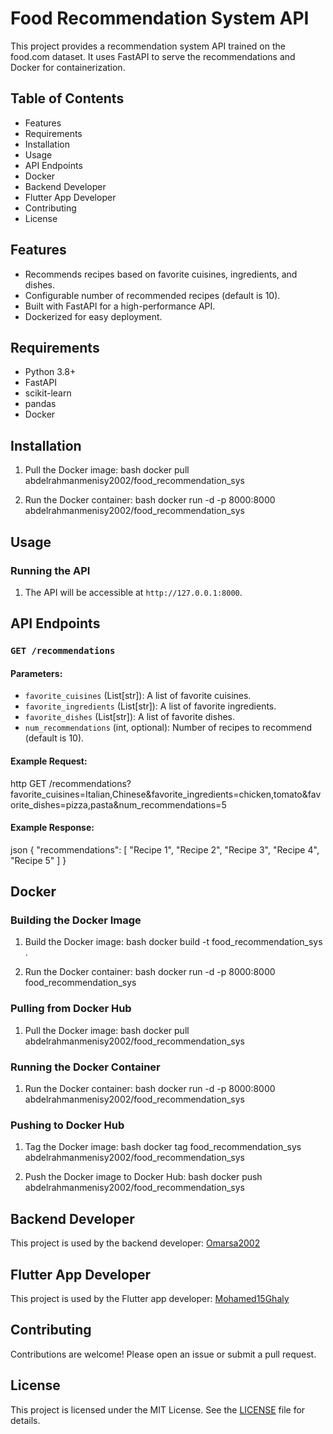 # Food Recommendation System API

This project provides a recommendation system API trained on the food.com dataset. It uses FastAPI to serve the recommendations and Docker for containerization.

## Table of Contents

- Features
- Requirements
- Installation
- Usage
- API Endpoints
- Docker
- Backend Developer
- Flutter App Developer
- Contributing
- License

## Features

- Recommends recipes based on favorite cuisines, ingredients, and dishes.
- Configurable number of recommended recipes (default is 10).
- Built with FastAPI for a high-performance API.
- Dockerized for easy deployment.

## Requirements

- Python 3.8+
- FastAPI
- scikit-learn
- pandas
- Docker

## Installation

1. Pull the Docker image:
   bash
   docker pull abdelrahmanmenisy2002/food_recommendation_sys
   

2. Run the Docker container:
   bash
   docker run -d -p 8000:8000 abdelrahmanmenisy2002/food_recommendation_sys
   

## Usage

### Running the API

1. The API will be accessible at `http://127.0.0.1:8000`.

## API Endpoints

### `GET /recommendations`

#### Parameters:
- `favorite_cuisines` (List[str]): A list of favorite cuisines.
- `favorite_ingredients` (List[str]): A list of favorite ingredients.
- `favorite_dishes` (List[str]): A list of favorite dishes.
- `num_recommendations` (int, optional): Number of recipes to recommend (default is 10).

#### Example Request:
http
GET /recommendations?favorite_cuisines=Italian,Chinese&favorite_ingredients=chicken,tomato&favorite_dishes=pizza,pasta&num_recommendations=5


#### Example Response:
json
{
  "recommendations": [
    "Recipe 1",
    "Recipe 2",
    "Recipe 3",
    "Recipe 4",
    "Recipe 5"
  ]
}


## Docker

### Building the Docker Image

1. Build the Docker image:
   bash
   docker build -t food_recommendation_sys .
   

2. Run the Docker container:
   bash
   docker run -d -p 8000:8000 food_recommendation_sys
   

### Pulling from Docker Hub

1. Pull the Docker image:
   bash
   docker pull abdelrahmanmenisy2002/food_recommendation_sys
   

### Running the Docker Container

1. Run the Docker container:
   bash
   docker run -d -p 8000:8000 abdelrahmanmenisy2002/food_recommendation_sys
   

### Pushing to Docker Hub

1. Tag the Docker image:
   bash
   docker tag food_recommendation_sys abdelrahmanmenisy2002/food_recommendation_sys
   

2. Push the Docker image to Docker Hub:
   bash
   docker push abdelrahmanmenisy2002/food_recommendation_sys
   

## Backend Developer

This project is used by the backend developer:
[Omarsa2002](https://github.com/Omarsa2002)

## Flutter App Developer

This project is used by the Flutter app developer:
[Mohamed15Ghaly](https://github.com/Mohamed15Ghaly)

## Contributing

Contributions are welcome! Please open an issue or submit a pull request.

## License

This project is licensed under the MIT License. See the [LICENSE](LICENSE) file for details.

